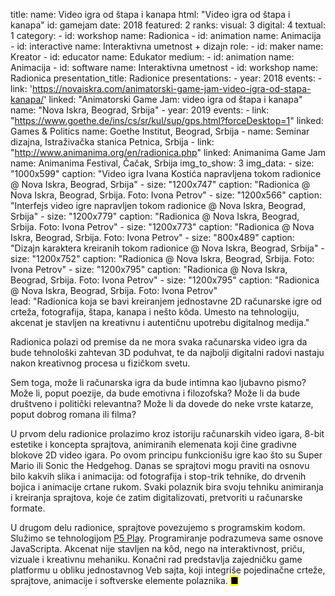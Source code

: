 title: 
    name: Video igra od štapa i kanapa
    html: "Video igra od štapa i kanapa"
id: gamejam
date: 2018
featured: 2
ranks:
    visual: 3
    digital: 4
    textual: 1
category: 
    - id: workshop
      name: Radionica
    - id: animation
      name: Animacija
    - id: interactive
      name: Interaktivna umetnost + dizajn
role:
    - id: maker
      name: Kreator
    - id: educator
      name: Edukator
medium:
    - id: animation
      name: Animacija
    - id: software
      name: Interaktivna umetnost
    - id: workshop
      name: Radionica
presentation_title: Radionice
presentations:
    - year: 2018
      events:
        - link: 'https://novaiskra.com/animatorski-game-jam-video-igra-od-stapa-kanapa/'
          linked: "Animatorski Game Jam: video igra od štapa i kanapa"
          name: "Nova Iskra, Beograd, Srbija"
    - year: 2019
      events:
        - link: "https://www.goethe.de/ins/cs/sr/kul/sup/gps.html?forceDesktop=1"
          linked: Games & Politics 
          name: Goethe Institut, Beograd, Srbija
        - name: <span class='italic-style'>Seminar dizajna</span>, Istraživačka stanica Petnica, Srbija
        - link: "http://www.animanima.org/en/radionica.php"
          linked: Animanima Game Jam
          name: Animanima Festival, Čačak, Srbija
img_to_show: 3
img_data:
    - size: "1000x599"
      caption: "Video igra Ivana Kostića napravljena tokom radionice @ Nova Iskra, Beograd, Srbija"
    - size: "1200x747"
      caption: "Radionica @ Nova Iskra, Beograd, Srbija. Foto: Ivona Petrov"
    - size: "1200x566"
      caption: "Interfejs video igre napravljen tokom radionice @ Nova Iskra, Beograd, Srbija"
    - size: "1200x779"
      caption: "Radionica @ Nova Iskra, Beograd, Srbija. Foto: Ivona Petrov"
    - size: "1200x773"
      caption: "Radionica @ Nova Iskra, Beograd, Srbija. Foto: Ivona Petrov"
    - size: "800x489"
      caption: "Dizajn karaktera kreiranih tokom radionice @ Nova Iskra, Beograd, Srbija"
    - size: "1200x752"
      caption: "Radionica @ Nova Iskra, Beograd, Srbija. Foto: Ivona Petrov"
    - size: "1200x795"
      caption: "Radionica @ Nova Iskra, Beograd, Srbija. Foto: Ivona Petrov"
    - size: "1200x795"
      caption: "Radionica @ Nova Iskra, Beograd, Srbija. Foto: Ivona Petrov"  
lead: "Radionica koja se bavi kreiranjem jednostavne 2D računarske igre od crteža, fotografija, štapa, kanapa i nešto kôda. Umesto na tehnologiju, akcenat je stavljen na kreativnu i autentičnu upotrebu digitalnog medija."

Radionica polazi od premise da ne mora svaka računarska video igra da bude tehnološki zahtevan 3D poduhvat, te da najbolji digitalni radovi nastaju nakon kreativnog procesa u fizičkom svetu.

Sem toga, može li računarska igra da bude intimna kao ljubavno pismo? Može li, poput poezije, da bude emotivna i filozofska? Može li da bude društveno i politički relevantna? Može li da dovede do neke vrste katarze, poput dobrog romana ili filma? 

U prvom delu radionice prolazimo kroz istoriju računarskih video igara, 8-bit estetike i koncepta <span class='italic-style'>sprajtova</span>, animiranih elemenata koji čine gradivne blokove 2D video igara. Po ovom principu funkcionišu igre kao što su <span class='italic-style'>Super Mario</span> ili <span class='italic-style'>Sonic the Hedgehog</span>. Danas se sprajtovi mogu praviti na osnovu bilo kakvih slika i animacija: od fotografija i stop-trik tehnike, do drvenih bojica i animacije crtane rukom. Svaki polaznik bira svoju tehniku animiranja i kreiranja sprajtova, koje će zatim digitalizovati, pretvoriti u računarske formate.

U drugom delu radionice, sprajtove povezujemo s programskim kodom. Služimo se tehnologijom <a href='https://molleindustria.github.io/p5.play/' target='_blank'>P5 Play</a>. Programiranje podrazumeva same osnove JavaScripta. Akcenat nije stavljen na kôd, nego na interaktivnost, priču, vizuale i kreativnu mehaniku. Konačni rad predstavlja zajedničku <span class='italic-style'>game</span> platformu u obliku jednostavnog Veb sajta, koji integriše pojedinačne crteže, sprajtove, animacije i softverske elemente polaznika. <mark>&#9632;</mark>